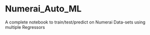 # Numerai_Auto_ML
A complete notebook to train/test/predict on Numerai Data-sets using multiple Regressors 
